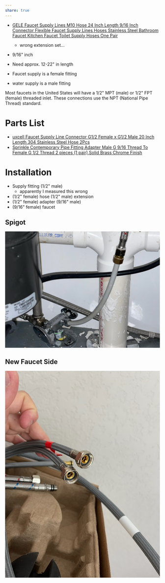 ```yaml
---
share: true
---
```


- [GELE Faucet Supply Lines M10 Hose 24 Inch Length 9/16 Inch Connector Flexible Faucet Supply Lines Hoses Stainless Steel Bathroom Faucet Kitchen Faucet Toilet Supply Hoses One Pair](https://www.amazon.com/gp/product/B09C7SYVJ4/)
    - wrong extension set...
- 9/16" inch 
- Need approx. 12-22" in length


- Faucet supply is a female fitting
- water supply is a male fitting


Most faucets in the United States will have a 1/2" MPT (male) or 1/2" FPT (female) threaded inlet. These connections use the NPT (National Pipe Thread) standard.

# Parts List
- [uxcell Faucet Supply Line Connector G1/2 Female x G1/2 Male 20 Inch Length 304 Stainless Steel Hose 2Pcs](https://www.amazon.com/uxcell-Faucet-Connector-Braided-Stainless/dp/B07VBN413Q/)
- [Sprinkle Contemporary Pipe Fitting Adapter Male G 9/16 Thread To Female G 1/2 Thread 2 pieces (1 pair),Solid Brass Chrome Finish](https://www.amazon.com/Contemporary-Fitting-Adapter-Thread-Female/dp/B07WMFKZB9/)

# Installation
- Supply fitting (1/2" male)
    - apparently I measured this wrong
- (1/2" female) hose (1/2" male) extension 
- (1/2" female) adapter (9/16" male)
- (9/16" female) faucet

## Spigot
![1024](./0%20-%20Attachments/6766ACD3-29F7-48A8-B646-95F4E5102700.jpeg)

## New Faucet Side
![1024](./0%20-%20Attachments/BD23ED5A-7AF0-45DA-AC21-C640BC9D93EE.jpeg)
